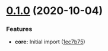 # [0.1.0](https://github.com/sPOiDar/fvtt-module-better-target/compare/0.0.0...v0.1.0) (2020-10-04)


### Features

* **core:** Initial import ([1ec7b75](https://github.com/sPOiDar/fvtt-module-better-target/commit/1ec7b75))




